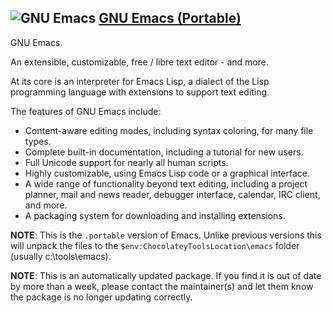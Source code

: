 ## ![GNU Emacs](https://cdn.jsdelivr.net/gh/pauby/ChocoPackages@c120885/icons/emacs.png "GNU Emacs") [GNU Emacs (Portable)](https://community.chocolatey.org/packages/emacs.portable)

GNU Emacs.

An extensible, customizable, free / libre text editor - and more.

At its core is an interpreter for Emacs Lisp, a dialect of the Lisp programming language with extensions to support text editing.

The features of GNU Emacs include:

  * Content-aware editing modes, including syntax coloring, for many file types.
  * Complete built-in documentation, including a tutorial for new users.
  * Full Unicode support for nearly all human scripts.
  * Highly customizable, using Emacs Lisp code or a graphical interface.
  * A wide range of functionality beyond text editing, including a project planner, mail and news reader, debugger interface, calendar, IRC client, and more.
  * A packaging system for downloading and installing extensions.

**NOTE**: This is the `.portable` version of Emacs. Unlike previous versions this will unpack the files to the `$env:ChocolateyToolsLocation\emacs` folder (usually c:\tools\emacs).

**NOTE**: This is an automatically updated package. If you find it is out of date by more than a week, please contact the maintainer(s) and let them know the package is no longer updating correctly.